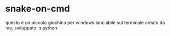 # snake-on-cmd
questo è un piccolo giochino per windows lanciabile sul terminale creato da me, sviluppato in python
